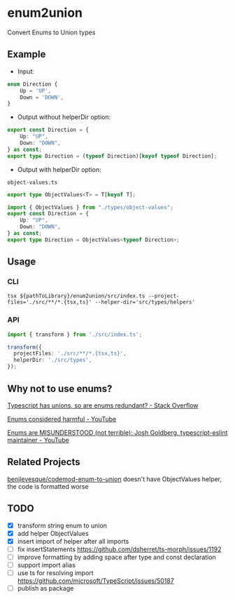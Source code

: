 # enum2union

Convert Enums to Union types

## Example

- Input:
```ts
enum Direction {
    Up = 'UP', 
    Down = 'DOWN',
}
```

- Output without helperDir option:
```ts
export const Direction = {
    Up: "UP",
    Down: "DOWN",
} as const;
export type Direction = (typeof Direction)[keyof typeof Direction];
```

- Output with helperDir option:

`object-values.ts`
```typescript
export type ObjectValues<T> = T[keyof T];
```

```ts
import { ObjectValues } from "./types/object-values";
export const Direction = {
    Up: "UP",
    Down: "DOWN",
} as const;
export type Direction = ObjectValues<typeof Direction>;
```


## Usage

### CLI

```shell
tsx ${pathToLibrary}/enum2union/src/index.ts --project-files='./src/**/*.{tsx,ts}' --helper-dir='src/types/helpers'
```

### API

```ts
import { transform } from './src/index.ts';

transform({
  projectFiles: './src/**/*.{tsx,ts}',
  helperDir: './src/types',
});
```

## Why not to use enums?

[Typescript has unions, so are enums redundant? - Stack Overflow](https://stackoverflow.com/questions/40275832/typescript-has-unions-so-are-enums-redundant/60041791#60041791)

[Enums considered harmful - YouTube](https://www.youtube.com/watch?v=jjMbPt_H3RQ)

[Enums are MISUNDERSTOOD (not terrible): Josh Goldberg, typescript-eslint maintainer - YouTube](https://youtu.be/XTXPKbPcvl4?si=fM0egcwNxVatXDsN&t=1146)


## Related Projects

[benjlevesque/codemod-enum-to-union](https://github.com/benjlevesque/codemod-enum-to-union) doesn't have ObjectValues helper, the code is formatted worse


## TODO

- [x] transform string enum to union
- [x] add helper ObjectValues<T>
- [x] insert import of helper after all imports
- [ ] fix insertStatements https://github.com/dsherret/ts-morph/issues/1192
- [ ] improve formatting by adding space after type and const declaration
- [ ] support import alias
- [ ] use ts for resolving import https://github.com/microsoft/TypeScript/issues/50187
- [ ] publish as package
